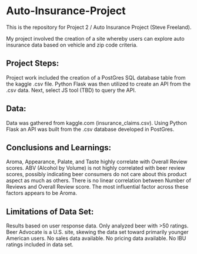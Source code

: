 # Auto-Insurance-Project

This is the repository for Project 2 / Auto Insurance Project (Steve Freeland).

My project involved the creation of a site whereby users can explore auto insurance data based on vehicle and zip code criteria.

## Project Steps:

Project work included the creation of a PostGres SQL database table from the kaggle .csv file. Python Flask was then utilized to create an API from the .csv data. Next, select JS tool (TBD) to query the API.

## Data:

Data was gathered from kaggle.com (insurance_claims.csv). Using Python Flask an API was built from the .csv database developed in PostGres. 

## Conclusions and Learnings:

Aroma, Appearance, Palate, and Taste highly correlate with Overall Review scores. ABV (Alcohol by Volume) is not highly correlated with beer review scores, possibly indicating beer consumers do not care about this product aspect as much as others. There is no linear correlation between Number of Reviews and Overall Review score. The most influential factor across these factors appears to be Aroma.

## Limitations of Data Set:

Results based on user response data. Only analyzed beer with >50 ratings. Beer Advocate is a U.S. site, skewing the data set toward primarily younger American users. No sales data available. No pricing data available. No IBU ratings included in data set.
